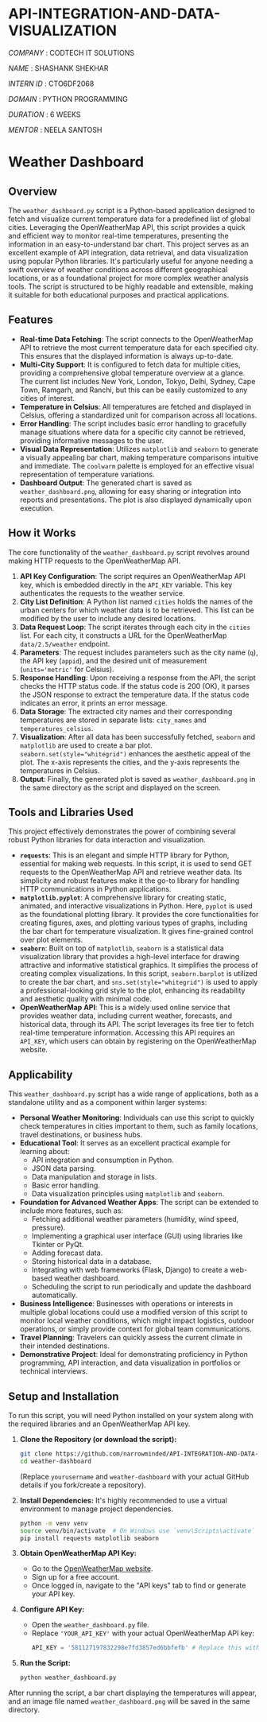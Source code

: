 # API-INTEGRATION-AND-DATA-VISUALIZATION

*COMPANY* : CODTECH IT SOLUTIONS

*NAME* : SHASHANK SHEKHAR

*INTERN ID* : CTO6DF2068

*DOMAIN* : PYTHON PROGRAMMING

*DURATION* : 6 WEEKS

*MENTOR* : NEELA SANTOSH

# Weather Dashboard

## Overview

The `weather_dashboard.py` script is a Python-based application designed to fetch and visualize current temperature data for a predefined list of global cities. Leveraging the OpenWeatherMap API, this script provides a quick and efficient way to monitor real-time temperatures, presenting the information in an easy-to-understand bar chart. This project serves as an excellent example of API integration, data retrieval, and data visualization using popular Python libraries. It's particularly useful for anyone needing a swift overview of weather conditions across different geographical locations, or as a foundational project for more complex weather analysis tools. The script is structured to be highly readable and extensible, making it suitable for both educational purposes and practical applications.

## Features

  * **Real-time Data Fetching**: The script connects to the OpenWeatherMap API to retrieve the most current temperature data for each specified city. This ensures that the displayed information is always up-to-date.
  * **Multi-City Support**: It is configured to fetch data for multiple cities, providing a comprehensive global temperature overview at a glance. The current list includes New York, London, Tokyo, Delhi, Sydney, Cape Town, Ramgarh, and Ranchi, but this can be easily customized to any cities of interest.
  * **Temperature in Celsius**: All temperatures are fetched and displayed in Celsius, offering a standardized unit for comparison across all locations.
  * **Error Handling**: The script includes basic error handling to gracefully manage situations where data for a specific city cannot be retrieved, providing informative messages to the user.
  * **Visual Data Representation**: Utilizes `matplotlib` and `seaborn` to generate a visually appealing bar chart, making temperature comparisons intuitive and immediate. The `coolwarm` palette is employed for an effective visual representation of temperature variations.
  * **Dashboard Output**: The generated chart is saved as `weather_dashboard.png`, allowing for easy sharing or integration into reports and presentations. The plot is also displayed dynamically upon execution.

## How it Works

The core functionality of the `weather_dashboard.py` script revolves around making HTTP requests to the OpenWeatherMap API.

1.  **API Key Configuration**: The script requires an OpenWeatherMap API key, which is embedded directly in the `API_KEY` variable. This key authenticates the requests to the weather service.
2.  **City List Definition**: A Python list named `cities` holds the names of the urban centers for which weather data is to be retrieved. This list can be modified by the user to include any desired locations.
3.  **Data Request Loop**: The script iterates through each city in the `cities` list. For each city, it constructs a URL for the OpenWeatherMap `data/2.5/weather` endpoint.
4.  **Parameters**: The request includes parameters such as the city name (`q`), the API key (`appid`), and the desired unit of measurement (`units='metric'` for Celsius).
5.  **Response Handling**: Upon receiving a response from the API, the script checks the HTTP status code. If the status code is 200 (OK), it parses the JSON response to extract the temperature data. If the status code indicates an error, it prints an error message.
6.  **Data Storage**: The extracted city names and their corresponding temperatures are stored in separate lists: `city_names` and `temperatures_celsius`.
7.  **Visualization**: After all data has been successfully fetched, `seaborn` and `matplotlib` are used to create a bar plot. `seaborn.set(style="whitegrid")` enhances the aesthetic appeal of the plot. The x-axis represents the cities, and the y-axis represents the temperatures in Celsius.
8.  **Output**: Finally, the generated plot is saved as `weather_dashboard.png` in the same directory as the script and displayed on the screen.

## Tools and Libraries Used

This project effectively demonstrates the power of combining several robust Python libraries for data interaction and visualization.

  * **`requests`**: This is an elegant and simple HTTP library for Python, essential for making web requests. In this script, it is used to send GET requests to the OpenWeatherMap API and retrieve weather data. Its simplicity and robust features make it the go-to library for handling HTTP communications in Python applications.
  * **`matplotlib.pyplot`**: A comprehensive library for creating static, animated, and interactive visualizations in Python. Here, `pyplot` is used as the foundational plotting library. It provides the core functionalities for creating figures, axes, and plotting various types of graphs, including the bar chart for temperature visualization. It gives fine-grained control over plot elements.
  * **`seaborn`**: Built on top of `matplotlib`, `seaborn` is a statistical data visualization library that provides a high-level interface for drawing attractive and informative statistical graphics. It simplifies the process of creating complex visualizations. In this script, `seaborn.barplot` is utilized to create the bar chart, and `sns.set(style="whitegrid")` is used to apply a professional-looking grid style to the plot, enhancing its readability and aesthetic quality with minimal code.
  * **OpenWeatherMap API**: This is a widely used online service that provides weather data, including current weather, forecasts, and historical data, through its API. The script leverages its free tier to fetch real-time temperature information. Accessing this API requires an `API_KEY`, which users can obtain by registering on the OpenWeatherMap website.

## Applicability

This `weather_dashboard.py` script has a wide range of applications, both as a standalone utility and as a component within larger systems:

  * **Personal Weather Monitoring**: Individuals can use this script to quickly check temperatures in cities important to them, such as family locations, travel destinations, or business hubs.
  * **Educational Tool**: It serves as an excellent practical example for learning about:
      * API integration and consumption in Python.
      * JSON data parsing.
      * Data manipulation and storage in lists.
      * Basic error handling.
      * Data visualization principles using `matplotlib` and `seaborn`.
  * **Foundation for Advanced Weather Apps**: The script can be extended to include more features, such as:
      * Fetching additional weather parameters (humidity, wind speed, pressure).
      * Implementing a graphical user interface (GUI) using libraries like Tkinter or PyQt.
      * Adding forecast data.
      * Storing historical data in a database.
      * Integrating with web frameworks (Flask, Django) to create a web-based weather dashboard.
      * Scheduling the script to run periodically and update the dashboard automatically.
  * **Business Intelligence**: Businesses with operations or interests in multiple global locations could use a modified version of this script to monitor local weather conditions, which might impact logistics, outdoor operations, or simply provide context for global team communications.
  * **Travel Planning**: Travelers can quickly assess the current climate in their intended destinations.
  * **Demonstrative Project**: Ideal for demonstrating proficiency in Python programming, API interaction, and data visualization in portfolios or technical interviews.

## Setup and Installation

To run this script, you will need Python installed on your system along with the required libraries and an OpenWeatherMap API key.

1.  **Clone the Repository (or download the script):**

    ```bash
    git clone https://github.com/narrowminded/API-INTEGRATION-AND-DATA-VISUALIZATION.git
    cd weather-dashboard
    ```

    (Replace `yourusername` and `weather-dashboard` with your actual GitHub details if you fork/create a repository).

2.  **Install Dependencies:**
    It's highly recommended to use a virtual environment to manage project dependencies.

    ```bash
    python -m venv venv
    source venv/bin/activate  # On Windows use `venv\Scripts\activate`
    pip install requests matplotlib seaborn
    ```

3.  **Obtain OpenWeatherMap API Key:**

      * Go to the [OpenWeatherMap website](https://openweathermap.org/).
      * Sign up for a free account.
      * Once logged in, navigate to the "API keys" tab to find or generate your API key.

4.  **Configure API Key:**

      * Open the `weather_dashboard.py` file.
      * Replace `'YOUR_API_KEY'` with your actual OpenWeatherMap API key:
        ```python
        API_KEY = '581127197832298e7fd3857ed6bbfefb' # Replace this with your actual key
        ```

5.  **Run the Script:**

    ```bash
    python weather_dashboard.py
    ```

After running the script, a bar chart displaying the temperatures will appear, and an image file named `weather_dashboard.png` will be saved in the same directory.
